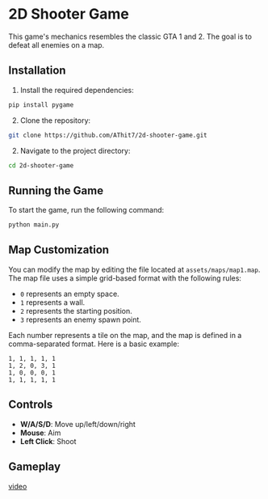 # 2D Shooter Game

This game's mechanics resembles the classic GTA 1 and 2. The goal is to defeat all enemies on a map.

## Installation

1. Install the required dependencies:

```sh
pip install pygame
```

2. Clone the repository:

```sh
git clone https://github.com/AThit7/2d-shooter-game.git
```

2. Navigate to the project directory:

```sh
cd 2d-shooter-game
```

## Running the Game

To start the game, run the following command:

```sh
python main.py
```

## Map Customization

You can modify the map by editing the file located at `assets/maps/map1.map`. The map file uses a simple grid-based format with the following rules:

- `0` represents an empty space.
- `1` represents a wall.
- `2` represents the starting position.
- `3` represents an enemy spawn point.

Each number represents a tile on the map, and the map is defined in a comma-separated format. Here is a basic example:

```
1, 1, 1, 1, 1
1, 2, 0, 3, 1
1, 0, 0, 0, 1
1, 1, 1, 1, 1
```

## Controls

- **W/A/S/D**: Move up/left/down/right
- **Mouse**: Aim
- **Left Click**: Shoot

## Gameplay

[video](https://github.com/AThit7/2d-shooter-game/raw/main/readme-assets/gameplay.mp4)
